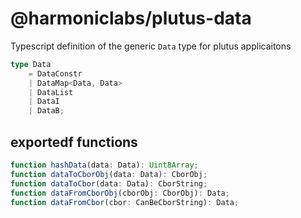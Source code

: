 # @harmoniclabs/plutus-data

Typescript definition of the generic `Data` type for plutus applicaitons

```ts
type Data 
    = DataConstr
    | DataMap<Data, Data>
    | DataList
    | DataI
    | DataB;
```

## exportedf functions

```ts
function hashData(data: Data): Uint8Array;
function dataToCborObj(data: Data): CborObj;
function dataToCbor(data: Data): CborString;
function dataFromCborObj(cborObj: CborObj): Data;
function dataFromCbor(cbor: CanBeCborString): Data;
```